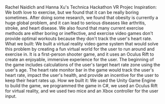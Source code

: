 Rachel Naidich and Hanna Xu's Technica Hackathon VR Projec
Inspiration: 
We both love to exercise, but we found that it can be really boring sometimes. After doing some research, we found that obesity is currently a huge global problem, and it can lead to serious diseases like arthritis, stroke, and heart disease. We also found that many current exercise methods are either boring or ineffective, and exercise video games don't provide optimal workouts because they don't track the user's heart rate.
What we built:
We built a virtual reality video game system that would solve this problem by creating a fun virtual world for the user to run around and exercise in. It is a first-person shooter game, and it uses an Oculus Rift to create an enjoyable, immersive experience for the user. The beginning of the game includes calculations of the user's target heart rate zone using the user's age. The heart rate monitor bar in the game would track the user's heart rate, impact the user's health, and provide an incentive for the user to keep their heart rates up.
How we built it:
We used the Unity Game Engine to build the game, we programmed the game in C#, we used an Oculus Rift for virtual reality, and we used two mice and an Xbox controller for the user input.
